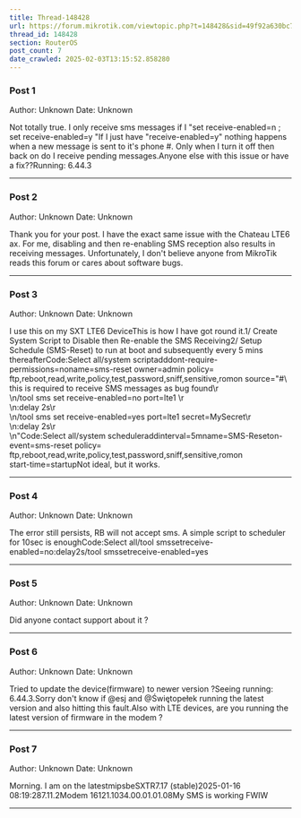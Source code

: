 ```yaml
---
title: Thread-148428
url: https://forum.mikrotik.com/viewtopic.php?t=148428&sid=49f92a630bc7970d8ca50523be880e8f
thread_id: 148428
section: RouterOS
post_count: 7
date_crawled: 2025-02-03T13:15:52.858280
---
```


### Post 1
Author: Unknown
Date: Unknown

Not totally true.  I only receive sms messages if I "set receive-enabled=n ; set receive-enabled=y "If I just have "receive-enabled=y" nothing happens when a new message is sent to it's phone #.  Only when I turn it off then back on do I receive pending messages.Anyone else with this issue or have a fix??Running: 6.44.3

---
### Post 2
Author: Unknown
Date: Unknown

Thank you for your post. I have the exact same issue with the Chateau LTE6 ax. For me, disabling and then re-enabling SMS reception also results in receiving messages. Unfortunately, I don't believe anyone from MikroTik reads this forum or cares about software bugs.

---
### Post 3
Author: Unknown
Date: Unknown

I use this on my SXT LTE6 DeviceThis is how I have got round it.1/ Create System Script to Disable then Re-enable the SMS Receiving2/ Setup Schedule (SMS-Reset) to run at boot and subsequently every 5 mins thereafterCode:Select all/system scriptadddont-require-permissions=noname=sms-reset owner=admin policy=\
ftp,reboot,read,write,policy,test,password,sniff,sensitive,romon source="#\ this is required to receive SMS messages as bug found\r\
\n/tool sms set receive-enabled=no port=lte1 \r\
\n:delay 2s\r\
\n/tool sms set receive-enabled=yes port=lte1 secret=MySecret\r\
\n:delay 2s\r\
\n"Code:Select all/system scheduleraddinterval=5mname=SMS-Reseton-event=sms-reset policy=\
ftp,reboot,read,write,policy,test,password,sniff,sensitive,romon \
start-time=startupNot ideal, but it works.

---
### Post 4
Author: Unknown
Date: Unknown

The error still persists, RB will not accept sms. A simple script to scheduler for 10sec is enoughCode:Select all/tool smssetreceive-enabled=no:delay2s/tool smssetreceive-enabled=yes

---
### Post 5
Author: Unknown
Date: Unknown

Did anyone contact support about it ?

---
### Post 6
Author: Unknown
Date: Unknown

Tried to update the device(firmware) to newer version ?Seeing running: 6.44.3.Sorry don't know if @esj and @Świętopełek running the latest version and also hitting this fault.Also with LTE devices, are you running the latest version of firmware in the modem ?

---
### Post 7
Author: Unknown
Date: Unknown

Morning. I am on the latestmipsbeSXTR7.17 (stable)2025-01-16 08:19:287.11.2Modem 16121.1034.00.01.01.08My SMS is working FWIW

---
